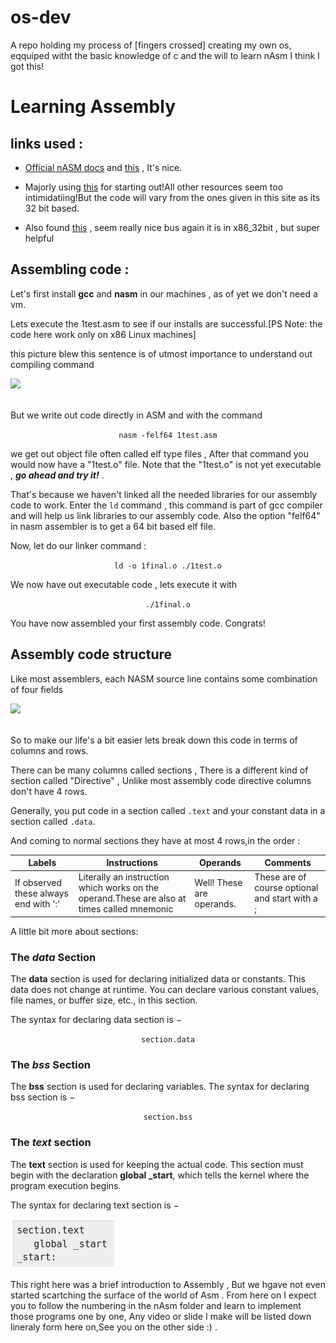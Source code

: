 # os-dev

A repo holding my process of [fingers crossed] creating my own os, eqquiped witht the basic knowledge of c and the will to learn nAsm I think I got this!

  

# Learning Assembly

  

## links used :

  

*  [Official nASM docs](https://www.nasm.us/doc/) and [this](https://cs.lmu.edu/~ray/notes/nasmtutorial/) , It's nice.

* Majorly using [this](https://www.tutorialspoint.com/assembly_programming/assembly_basic_syntax.htm) for starting out!All other resources seem too intimidatiing!But the code will vary from the ones given in this site as its 32 bit based.
* Also found [this](https://asmtutor.com/) , seem really nice bus again it is in x86_32bit , but super helpful 


  

## Assembling code :

  

Let's first install **gcc** and **nasm** in our machines , as of yet we don't need a vm.

  

Lets execute the 1test.asm to see if our installs are successful.[PS Note: the code here work only on x86 Linux machines]

this picture blew this sentence is of utmost importance to understand out compiling command

![](https://static.javatpoint.com/cpages/images/compilation-process-in-c2.png)<br><br>

But we write out code directly in ASM and with the command <br>

<center><code>nasm -felf64 1test.asm</code> <br></center>

we get out object file often called elf type files , After that command you would now have a "1test.o" file. Note that the "1test.o" is not yet executable , ***go ahead and try it!*** .

That's because we haven't linked all the needed libraries for our assembly code to work. Enter the ```ld``` command , this command is part of gcc compiler and will help us link libraries to our assembly code. Also the option "felf64" in nasm assembler is to get a 64 bit based elf file.

Now, let do our linker command :<br>

<center><code>ld -o 1final.o ./1test.o</code> <br></center>

We now have out executable code , lets execute it with<br>

<center><code>./1final.o</code> <br></center>

You have now assembled your first assembly code. Congrats!

## Assembly code structure

  

Like most assemblers, each NASM source line contains some combination of four fields<br>

![](https://cs.lmu.edu/~ray/images/nasmstructure.png)<br><br>

So to make our life's a bit easier lets break down this code in terms of columns and rows.

  

There can be many columns called sections , There is a different kind of section called "Directive" , Unlike most assembly code directive columns don't have 4 rows.

  

Generally, you put code in a section called `.text` and your constant data in a section called `.data`.

And coming to normal sections they have at most 4 rows,in the order :

  

| Labels| Instructions|Operands|Comments
| ----------- | ----------- |-----------|-----------|
|If observed these always end with ':'|Literally an instruction which works on the operand.These are also at times called mnemonic|Well! These are operands.|These are of course optional and start with a ;|

  

A little bit more about sections:

### The _data_ Section

The **data** section is used for declaring initialized data or constants. This data does not change at runtime. You can declare various constant values, file names, or buffer size, etc., in this section.

The syntax for declaring data section is −

<center><code>section.data</code></center>

  

### The _bss_ Section

The **bss** section is used for declaring variables. The syntax for declaring bss section is −

<center><code>section.bss</code></center>

  

### The _text_ section

The **text** section is used for keeping the actual code. This section must begin with the declaration **global _start**, which tells the kernel where the program execution begins.

The syntax for declaring text section is − <br>

![](https://github.com/NavinShrinivas/os-dev/blob/main/nASM/Screenshot%20from%202021-05-22%2017-36-14.png) <br><br>
This right here was a brief introduction to Assembly , But we hgave not even started scartching the surface of the world of Asm .
From here on I expect you to follow the numbering in the nAsm folder and learn to implement those programs one by one, Any video or slide I make will be listed down lineraly form here on,See you on the other side :) .